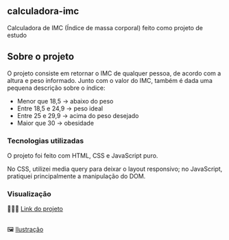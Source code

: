 ## calculadora-imc

<p> Calculadora de IMC (Índice de massa corporal) feito como projeto de estudo </p>

## Sobre o projeto

<p> O projeto consiste em retornar o IMC de qualquer pessoa, de acordo com a altura e peso informado. Junto com o valor do IMC, também é dada uma pequena descrição sobre o índice: </p>

<ul>
   <li> Menor que 18,5 -> abaixo do peso 
   <li> Entre 18,5 e 24,9 -> peso ideal
   <li> Entre 25 e 29,9 -> acima do peso desejado
   <li> Maior que 30 -> obesidade
</ul>

### Tecnologias utilizadas

<p> O projeto foi feito com HTML, CSS e JavaScript puro. </p>
<p> No CSS, utilizei media query para deixar o layout responsivo; no JavaScript, pratiquei principalmente a manipulação do DOM. </p>

### Visualização

👩🏽‍💻  <a href="https://stephanievic.github.io/calculadora-imc/">Link do projeto</a>

##

🖼 <a href="https://illustrationkit.com">Ilustração</a>